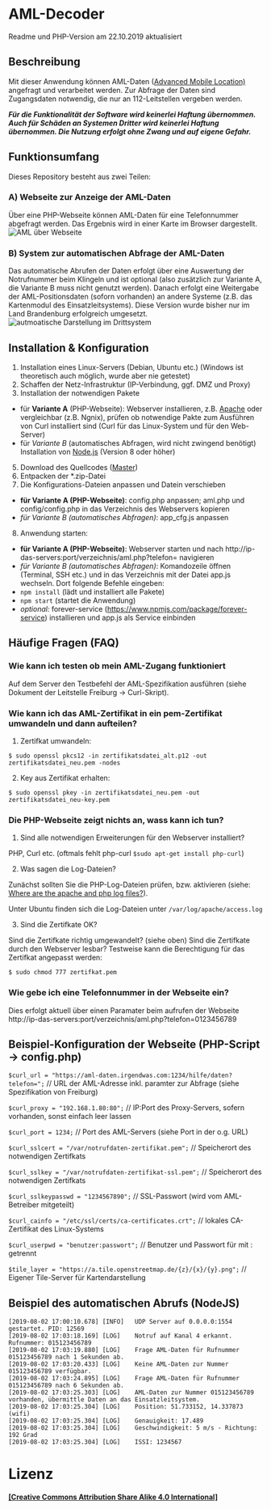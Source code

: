 # AML-Decoder
Readme und PHP-Version am 22.10.2019 aktualisiert

## Beschreibung
Mit dieser Anwendung können AML-Daten ([Advanced Mobile Location)](https://de.wikipedia.org/wiki/Advanced_Mobile_Location) angefragt und verarbeitet werden. Zur Abfrage der Daten sind Zugangsdaten notwendig, die nur an 112-Leitstellen vergeben werden.

**_Für die Funktionalität der Software wird keinerlei Haftung übernommen. Auch für Schäden an Systemen Dritter wird keinerlei Haftung übernommen.
Die Nutzung erfolgt ohne Zwang und auf eigene Gefahr._**

## Funktionsumfang
Dieses Repository besteht aus zwei Teilen:

### A) Webseite zur Anzeige der AML-Daten 
Über eine PHP-Webseite können AML-Daten für eine Telefonnummer abgefragt werden. 
Das Ergebnis wird in einer Karte im Browser dargestellt.
![AML über Webseite](https://user-images.githubusercontent.com/19272095/67205616-5ee17a00-f410-11e9-8b5c-5aefdd651def.png)

### B) System zur automatischen Abfrage der AML-Daten
Das automatische Abrufen der Daten erfolgt über eine Auswertung der Notrufnummer beim Klingeln und ist optional (also zusätzlich zur Variante A, die Variante B muss nicht genutzt werden). Danach erfolgt eine Weitergabe der AML-Positionsdaten (soforn vorhanden) an andere Systeme (z.B. das Kartenmodul des Einsatzleitsystems). Diese Version wurde bisher nur im Land Brandenburg erfolgreich umgesetzt.
![autmoatische Darstellung im Drittsystem](https://user-images.githubusercontent.com/19272095/67206072-3c9c2c00-f411-11e9-8410-b60b3bd8cd32.png)

## Installation & Konfiguration
 1. Installation eines Linux-Servers (Debian, Ubuntu etc.)
    (Windows ist theoretisch auch möglich, wurde aber nie getestet)
 2. Schaffen der Netz-Infrastruktur (IP-Verbindung, ggf. DMZ und Proxy)
 3. Installation der notwendigen Pakete
 - für **Variante A** (PHP-Webseite):
    Webserver installieren, z.B. [Apache](https://httpd.apache.org/) oder vergleichbar (z.B. Ngnix), prüfen ob notwendige Pakte zum Ausführen von Curl installiert sind (Curl für das Linux-System und für den Web-Server)
 - für _Variante B_ (automatisches Abfragen, wird nicht zwingend benötigt)
    Installation von [Node.js](https://nodejs.org/) (Version 8 oder höher)
 5. Download des Quellcodes ([Master](https://github.com/Robert-112/AML_Auswerter/archive/master.zip))
 6. Entpacken der *.zip-Datei
 7. Die Konfigurations-Dateien anpassen und Datein verschieben
 - **für Variante A (PHP-Webseite)**:
    config.php anpassen; aml.php und config/config.php in das Verzeichnis des Webservers kopieren
 - _für Variante B (automatisches Abfragen)_:
    app_cfg.js anpassen
 8. Anwendung starten:
  - **für Variante A (PHP-Webseite)**:
    Webserver starten und nach http://ip-das-servers:port/verzeichnis/aml.php?telefon= navigieren
  - _für Variante B (automatisches Abfragen)_:
    Komandozeile öffnen (Terminal, SSH etc.) und in das Verzeichnis mit der Datei app.js wechseln. Dort folgende Befehle eingeben:
 - `npm install` (lädt und installiert alle Pakete)
 - `npm start` (startet die Anwendung)
 - *optional:* forever-service (https://www.npmjs.com/package/forever-service) installieren und app.js als Service einbinden

## Häufige Fragen (FAQ)

### Wie kann ich testen ob mein AML-Zugang funktioniert
Auf dem Server den Testbefehl der AML-Spezifikation ausführen (siehe Dokument der Leitstelle Freiburg -> Curl-Skript).

### Wie kann ich das AML-Zertifikat in ein pem-Zertifikat umwandeln und dann aufteilen?

1. Zertifkat umwandeln:

 ```$ sudo openssl pkcs12 -in zertifikatsdatei_alt.p12 -out zertifikatsdatei_neu.pem -nodes```

2. Key aus Zertifikat erhalten:

 ```$ sudo openssl pkey -in zertifikatsdatei_neu.pem -out zertifikatsdatei_neu-key.pem```

### Die PHP-Webseite zeigt nichts an, wass kann ich tun?

1. Sind alle notwendigen Erweiterungen für den Webserver installiert?

PHP, Curl etc. 
(oftmals fehlt php-curl ```$sudo apt-get install php-curl```)

2. Was sagen die Log-Dateien?

Zunächst sollten Sie die PHP-Log-Dateien prüfen, bzw. aktivieren (siehe: [Where are the apache and php log files?](https://askubuntu.com/questions/14763/where-are-the-apache-and-php-log-files)).

Unter Ubuntu finden sich die Log-Dateien unter ```/var/log/apache/access.log```

3. Sind die Zertifkate OK?

Sind die Zertifkate richtig umgewandelt? (siehe oben)
Sind die Zertifkate durch den Webserver lesbar? Testweise kann die Berechtigung für das Zertifkat angepasst werden:

```$ sudo chmod 777 zertifkat.pem```

### Wie gebe ich eine Telefonnummer in der Webseite ein?
Dies erfolgt aktuell über einen Paramater beim aufrufen der Webseite http://ip-das-servers:port/verzeichnis/aml.php?telefon=0123456789

## Beispiel-Konfiguration der Webseite (PHP-Script -> config.php)
```$curl_url = "https://aml-daten.irgendwas.com:1234/hilfe/daten?telefon=";``` // URL der AML-Adresse inkl. paramter zur Abfrage (siehe Spezifikation von Freiburg)

```$curl_proxy = "192.168.1.80:80";``` // IP:Port des Proxy-Servers, sofern vorhanden, sonst einfach leer lassen

```$curl_port = 1234;``` // Port des AML-Servers (siehe Port in der o.g. URL)

```$curl_sslcert = "/var/notrufdaten-zertifikat.pem";``` // Speicherort des notwendigen Zertifkats

```$curl_sslkey = "/var/notrufdaten-zertifikat-ssl.pem";``` // Speicherort des notwendigen Zertifkats

```$curl_sslkeypasswd = "1234567890";``` // SSL-Passwort (wird vom AML-Betreiber mitgeteilt)

```$curl_cainfo = "/etc/ssl/certs/ca-certificates.crt";``` // lokales CA-Zertifikat des Linux-Systems

```$curl_userpwd = "benutzer:passwort";``` // Benutzer und Passwort für mit : getrennt

```$tile_layer = "https://a.tile.openstreetmap.de/{z}/{x}/{y}.png";``` // Eigener Tile-Server für Kartendarstellung

## Beispiel des automatischen Abrufs (NodeJS)
```
[2019-08-02 17:00:10.678] [INFO]   UDP Server auf 0.0.0.0:1554 gestartet. PID: 12569
[2019-08-02 17:03:18.169] [LOG]    Notruf auf Kanal 4 erkannt. Rufnummer: 015123456789
[2019-08-02 17:03:19.880] [LOG]    Frage AML-Daten für Rufnummer 015123456789 nach 1 Sekunden ab.
[2019-08-02 17:03:20.433] [LOG]    Keine AML-Daten zur Nummer 015123456789 verfügbar.
[2019-08-02 17:03:24.895] [LOG]    Frage AML-Daten für Rufnummer 015123456789 nach 6 Sekunden ab.
[2019-08-02 17:03:25.303] [LOG]    AML-Daten zur Nummer 015123456789 vorhanden, übermittle Daten an das Einsatzleitsystem.
[2019-08-02 17:03:25.304] [LOG]    Position: 51.733152, 14.337873 (wifi)
[2019-08-02 17:03:25.304] [LOG]    Genauigkeit: 17.489
[2019-08-02 17:03:25.304] [LOG]    Geschwindigkeit: 5 m/s - Richtung: 192 Grad
[2019-08-02 17:03:25.304] [LOG]    ISSI: 1234567
```

# Lizenz
#### [\[Creative Commons Attribution Share Alike 4.0 International\]](https://github.com/Robert-112/Wachalarm-IP-Web/blob/master/LICENSE.md)